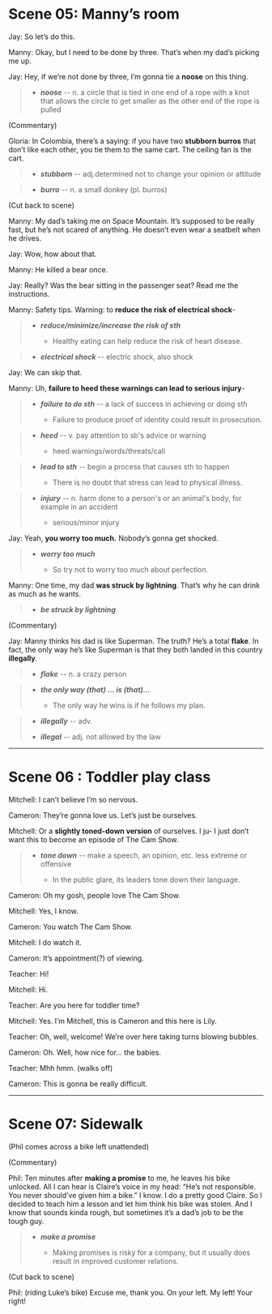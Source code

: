 # **Scene 05: Manny’s room**

Jay: So let’s do this.

Manny: Okay, but I need to be done by three. That’s when my dad’s picking me up.

Jay: Hey, if we’re not done by three, I’m gonna tie a **noose** on this thing.

> * ***noose*** -- n. a circle that is tied in one end of a rope with a knot that allows the circle to get smaller as the other end of the rope is pulled

(Commentary)

Gloria: In Colombia, there’s a saying: if you have two **stubborn burros** that don’t like each other, you tie them to the same cart. The ceiling fan is the cart.

> * ***stubborn*** -- adj.determined not to change your opinion or attitude

> * ***burro*** -- n. a small donkey (pl. burros)

(Cut back to scene)

Manny: My dad’s taking me on Space Mountain. It’s supposed to be really fast, but he’s not scared of anything. He doesn’t even wear a seatbelt when he drives.

Jay: Wow, how about that.

Manny: He killed a bear once.

Jay: Really? Was the bear sitting in the passenger seat? Read me the instructions.

Manny: Safety tips. Warning: to **reduce the risk of electrical shock**-

> * ***reduce/minimize/increase the risk of sth***
>
>    * Healthy eating can help reduce the risk of heart disease.

> * ***electrical shock*** -- electric shock, also shock

Jay: We can skip that.

Manny: Uh, **failure to heed these warnings can lead to serious injury**-

> * ***failure to do sth*** -- a lack of success in achieving or doing sth
>
>    * Failure to produce proof of identity could result in prosecution.

> * ***heed*** -- v. pay attention to sb's advice or warning
>
>    * heed warnings/words/threats/call

> * ***lead to sth*** -- begin a process that causes sth to happen
>
>    * There is no doubt that stress can lead to physical illness.

> * ***injury*** -- n. harm done to a person's or an animal's body, for example in an accident
>
>    * serious/minor injury

Jay: Yeah, **you worry too much.** Nobody’s gonna get shocked.

> * ***worry too much***
>
>    * So try not to worry too much about perfection.

Manny: One time, my dad **was struck by lightning**. That’s why he can drink as much as he wants.

> * ***be struck by lightning***

(Commentary)

Jay: Manny thinks his dad is like Superman. The truth? He’s a total **flake**. In fact, the only way he’s like Superman is that they both landed in this country **illegally**.

> * ***flake*** -- n. a crazy person

> * ***the only way (that) ... is (that)...***
>
>    * The only way he wins is if he follows my plan.

> * ***illegally*** -- adv. 
>
> * ***illegal*** -- adj. not allowed by the law

----------------------- 

# **Scene 06 : Toddler play class**

Mitchell: I can’t believe I’m so nervous.

Cameron: They’re gonna love us. Let’s just be ourselves.

Mitchell: Or a **slightly toned-down version** of ourselves. I ju- I just don’t want this to become an episode of The Cam Show.

> * ***tone down*** -- make a speech, an opinion, etc. less extreme or offensive
>
>    * In the public glare, its leaders tone down their language.

Cameron: Oh my gosh, people love The Cam Show.

Mitchell: Yes, I know.

Cameron: You watch The Cam Show.

Mitchell: I do watch it.

Cameron: It’s appointment(?) of viewing.

Teacher: Hi!

Mitchell: Hi.

Teacher: Are you here for toddler time?

Mitchell: Yes. I’m Mitchell, this is Cameron and this here is Lily.

Teacher: Oh, well, welcome! We’re over here taking turns blowing bubbles.

Cameron: Oh. Well, how nice for… the babies.

Teacher: Mhh hmm. (walks off)

Cameron: This is gonna be really difficult.

---------------------- 

# **Scene 07: Sidewalk**

(Phil comes across a bike left unattended)

(Commentary)

Phil: Ten minutes after **making a promise** to me, he leaves his bike unlocked. All I can hear is Claire’s voice in my head: “He’s not responsible. You never should’ve given him a bike.” I know. I do a pretty good Claire. So I decided to teach him a lesson and let him think his bike was stolen. And I know that sounds kinda rough, but sometimes it’s a dad’s job to be the tough guy.

> * ***make a promise***
>
>    * Making promises is risky for a company, but it usually does result in improved customer relations.

(Cut back to scene)

Phil: (riding Luke’s bike) Excuse me, thank you. On your left. My left! Your right!
